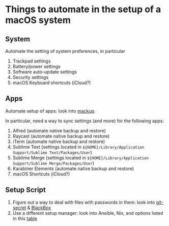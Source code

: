 # Things to automate in the setup of a macOS system


## System
Automate the setting of system preferences, in particular
1. Trackpad settings
2. Battery/power settings
3. Software auto-update settings
4. Security settings
5. macOS Keyboard shortcuts (iCloud?)


## Apps
Automate setup of apps: look into [mackup](https://github.com/lra/mackup).

In particular, need a way to sync settings (and more) for the following apps:
1. Alfred (automate native backup and restore)
2. Raycast (automate native backup and restore)
3. iTerm (automate native backup and restore)
4. Sublime Text (settings located in `${HOME}/Library/Application Support/Sublime Text/Packages/User`)
5. Sublime Merge (settings located in `${HOME}/Library/Application Support/Sublime Merge/Packages/User`)
6. Karabiner Elements (automate native backup and restore)
7. macOS Shortcuts (iCloud?)


## Setup Script
1. Figure out a way to deal with files with passwords in them: look into [git-secret](https://git-secret.io/) & [BlackBox](https://github.com/StackExchange/blackbox)
2. Use a different setup manager: look into Ansible, Nix, and options listed in this [table](https://www.chezmoi.io/comparison-table/)